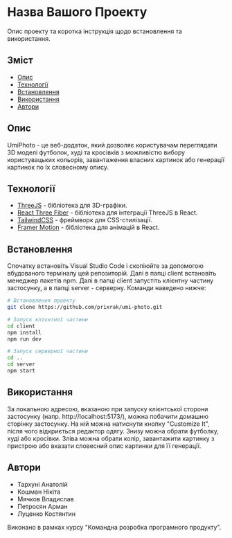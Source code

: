 # Назва Вашого Проекту

Опис проекту та коротка інструкція щодо встановлення та використання.

## Зміст

- [Опис](#опис)
- [Технології](#технології)
- [Встановлення](#встановлення)
- [Використання](#використання)
- [Автори](#ліцензія)

## Опис

UmiPhoto - це веб-додаток, який дозволяє користувачам переглядати 3D моделі футболок, худі та кросівків з можливістю вибору користувацьких кольорів, завантаження власних картинок або генерації картинок по їх словесному опису.

## Технології

- [ThreeJS](https://threejs.org/) - бібліотека для 3D-графіки.
- [React Three Fiber](https://github.com/pmndrs/react-three-fiber) - бібліотека для інтеграції ThreeJS в React.
- [TailwindCSS](https://tailwindcss.com/) - фреймворк для CSS-стилізації.
- [Framer Motion](https://www.framer.com/motion/) - бібліотека для анімацій в React.

## Встановлення

Спочатку встановіть Visual Studio Code і скопіюйте за допомогою вбудованого терміналу цей репозиторій. Далі в папці client встановіть менеджер пакетів npm. Далі в папці client запустіть клієнтну частину застосунку, а в папці server - серверну. Команди наведено нижче:

```bash
# Встановлення проекту
git clone https://github.com/prixrak/umi-photo.git

# Запуск клієнтної частини
cd client
npm install
npm run dev

# Запуск серверної частини
cd ..
cd server
npm start
```

## Використання

За локальною адресою, вказаною при запуску клієнтської сторони застосунку (напр. http://localhost:5173/), можна побачити домашню сторінку застосунку. На ній можна натиснути кнопку "Customize It", після чого відкриється редактор одягу. Знизу можна обрати футболку, худі або кросівки. Зліва можна обрати колір, завантажити картинку з пристрою або вказати словесний опис картинки для її генерації. 

## Автори

- Тархуні Анатолій
- Кошман Нікіта
- Мячков Владислав
- Петросян Арман
- Луценко Костянтин

Виконано в рамках курсу "Командна розробка програмного продукту".